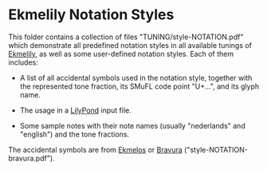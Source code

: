Ekmelily Notation Styles
========================

This folder contains a collection of files "TUNING/style-NOTATION.pdf"
which demonstrate all predefined notation styles in all available tunings
of [Ekmelily][], as well as some user-defined notation styles.
Each of them includes:

*   A list of all accidental symbols used in the notation style,
    together with the represented tone fraction,
    its SMuFL code point "U+...", and its glyph name.

*   The usage in a [LilyPond][] input file.

*   Some sample notes with their note names (usually "nederlands" and
    "english") and the tone fractions.

The accidental symbols are from [Ekmelos][] or [Bravura][]
("style-NOTATION-bravura.pdf").


[Ekmelily]:   http://www.ekmelic-music.org/en/extra/ekmelily.htm
[LilyPond]:   http://lilypond.org/
[Ekmelos]:    http://www.ekmelic-music.org/en/extra/ekmelos.htm
[Bravura]:    https://github.com/steinbergmedia/bravura
